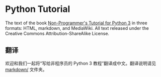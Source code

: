 # Python Tutorial

The text of
the book [Non-Programmer's Tutorial for Python 3](https://en.wikibooks.org/wiki/Non-Programmer%27s_Tutorial_for_Python_3)
in three formats: HTML, markdown, and MediaWiki.
All text released under the Creative Commons Attribution-ShareAlike License.


## 翻译

欢迎和我们一起将“写给非程序员的 Python 3 教程”翻译成中文。翻译说明请见 [markdown/](markdown) 文件夹。
